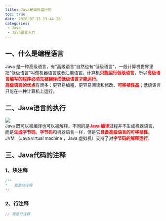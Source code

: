 ```yaml
---
title: Java是如何运行的
toc: true
date: 2020-07-15 13:44:28
categories: 
 - Java
 - Java语言入门
---
```


## 一、什么是编程语言
Java 是一种高级语言，有“高级语言”自然也有“低级语言”，一般计算机世界里把“低级语言”叫做机器语言或者汇编语言。计算机<font color=red>**只能运行低级语言**</font>，所以<font color=red>**高级语言编写的程序必须先被翻译成低级语言才能运行**</font>。<br /><font color=red>**高级语言的优点**</font>有很多：更容易编程、更容易阅读和修改、<font color=red>**可移植性高**</font>；低级语言只能在一种计算机上运行。

## 二、Java语言的执行
![](https://cdn.nlark.com/yuque/0/2020/svg/437282/1594785283558-6833f28a-67d6-40f9-b2ab-54ab51ae1885.svg#align=left&display=inline&height=98&margin=%5Bobject%20Object%5D&originHeight=98&originWidth=765&size=0&status=done&style=none&width=765)<br />Java 既可以被编译也可以被解释，不同的是<font color=red>**Java 编译**</font>过程并不生成机器语言，而是<font color=red>**生成字节码**</font>。<font color=red>**字节码**</font>和机器语言一样，但是它<font color=red>**具备高级语言的可移植性**</font>。JVM （Java virtual machine ，Java 虚拟机）支持了对<font color=red>**字节码的解释运行**</font>。

## 三、Java代码的注释

### 1、块注释
```java
/**
* 	我是块注释
*/
```

### 2、行注释
```java
// 我是行注释
```

